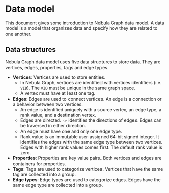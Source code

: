 # Data model

This document gives some introduction to Nebula Graph data model. A data model is a model that organizes data and specify how they are related to one another.

## Data structures

Nebula Graph data model uses five data structures to store data. They are vertices, edges, properties, tags and edge types.

- **Vertices**: Vertices are used to store entities.
  - In Nebula Graph, vertices are identified with vertices identifiers (i.e. `VID`). The `VID` must be unique in the same graph space.
  - A vertex must have at least one tag.
- **Edges**: Edges are used to connect vertices. An edge is a connection or a behavior between two vertices.
  - An edge is identified uniquely with a source vertex, an edge type, a rank value, and a destination vertex.
  - Edges are directed. `->` identifies the directions of edges. Edges can be traversed in either direction.
  - An edge must have one and only one edge type.
  - Rank value is an immutable user-assigned 64-bit signed integer. It identifies the edges with the same edge type between two vertices. Edges with higher rank values comes first. The default rank value is zero.
- **Properties**: Properties are key value pairs. Both vertices and edges are containers for properties.
- **Tags**: Tags are used to categorize vertices. Vertices that have the same tag are collected into a group.
- **Edge types**: Edge types are used to categorize edges. Edges have the same edge type are collected into a group.
